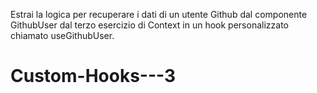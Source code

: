 Estrai la logica per recuperare i dati di un utente Github dal componente GithubUser dal terzo esercizio di Context in un hook personalizzato chiamato useGithubUser.
# Custom-Hooks---3
